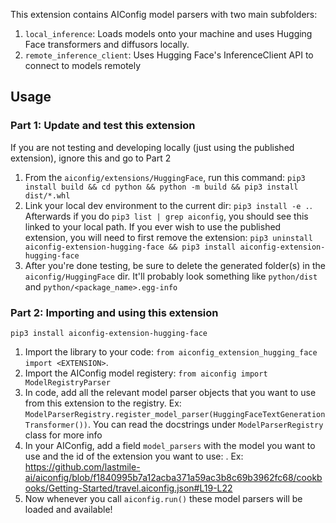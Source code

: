 This extension contains AIConfig model parsers with two main subfolders:

1. `local_inference`: Loads models onto your machine and uses Hugging Face transformers and diffusors locally.
2. `remote_inference_client`: Uses Hugging Face's InferenceClient API to connect to models remotely

## Usage

### Part 1: Update and test this extension

If you are not testing and developing locally (just using the published extension), ignore this and go to Part 2

1. From the `aiconfig/extensions/HuggingFace`, run this command: `pip3 install build && cd python && python -m build && pip3 install dist/*.whl`
2. Link your local dev environment to the current dir: `pip3 install -e .`. Afterwards if you do `pip3 list | grep aiconfig`, you should see this linked to your local path. If you ever wish to use the published extension, you will need to first remove the extension: `pip3 uninstall aiconfig-extension-hugging-face && pip3 install aiconfig-extension-hugging-face`
3. After you're done testing, be sure to delete the generated folder(s) in the `aiconfig/HuggingFace` dir. It'll probably look something like `python/dist` and `python/<package_name>.egg-info`

### Part 2: Importing and using this extension

``pip3 install aiconfig-extension-hugging-face``

1. Import the library to your code: `from aiconfig_extension_hugging_face import <EXTENSION>`.
2. Import the AIConfig model registery: `from aiconfig import ModelRegistryParser`
3. In code, add all the relevant model parser objects that you want to use from this extension to the registry. Ex: `ModelParserRegistry.register_model_parser(HuggingFaceTextGenerationTransformer())`. You can read the docstrings under `ModelParserRegistry` class for more info
4. In your AIConfig, add a field `model_parsers` with the model you want to use and the id of the extension you want to use: . Ex: https://github.com/lastmile-ai/aiconfig/blob/f1840995b7a12acba371a59ac3b8c69b3962fc68/cookbooks/Getting-Started/travel.aiconfig.json#L19-L22
5. Now whenever you call `aiconfig.run()` these model parsers will be loaded and available!
